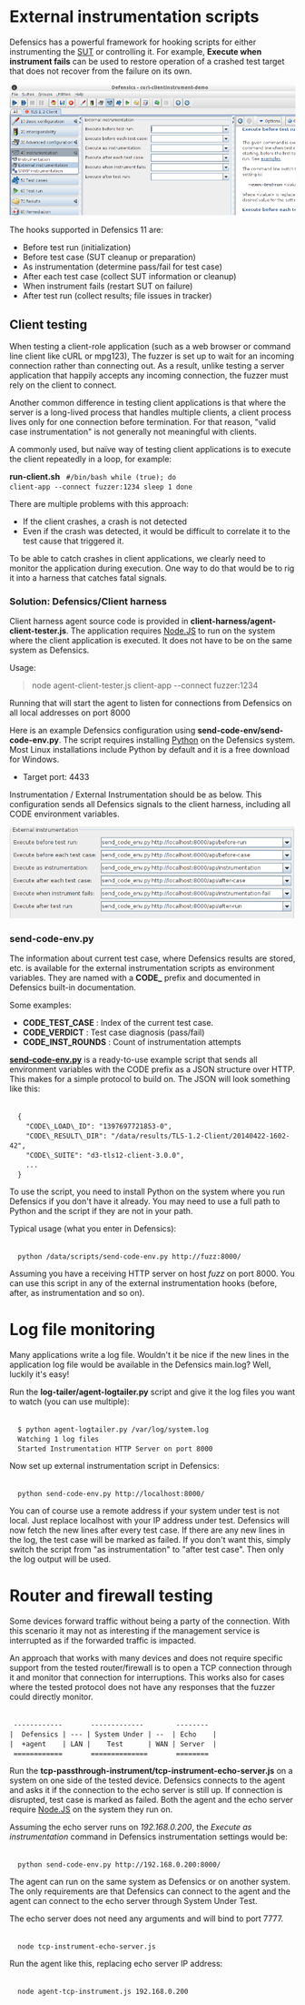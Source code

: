 # External instrumentation scripts #

Defensics has a powerful framework for hooking scripts for
either instrumenting the [SUT][sut] or controlling it. For
example, **Execute when instrument fails** can be used to
restore operation of a crashed test target that does not
recover from the failure on its own.

![Screenshot: Defensics External Instrumentation Settings][ext]

The hooks supported in Defensics 11 are:

 - Before test run (initialization)
 - Before test case (SUT cleanup or preparation)
 - As instrumentation (determine pass/fail for test case)
 - After each test case (collect SUT information or cleanup)
 - When instrument fails (restart SUT on failure)
 - After test run (collect results; file issues in tracker)

## Client testing ##

When testing a client-role application (such as a web browser
or command line client like cURL or mpg123), The fuzzer is
set up to wait for an incoming connection rather than
connecting out. As a result, unlike testing a server
application that happily accepts any incoming connection, the
fuzzer must rely on the client to connect.

Another common difference in testing client applications is
that where the server is a long-lived process that handles
multiple clients, a client process lives only for one
connection before termination. For that reason, "valid case
instrumentation" is not generally not meaningful with clients.

A commonly used, but naïve way of testing client applications
is to execute the client repeatedly in a loop, for example:

**run-client.sh**
<code>
  #/bin/bash
  while (true); do
          client-app --connect fuzzer:1234
          sleep 1
  done
</code>

There are multiple problems with this approach:

 - If the client crashes, a crash is not detected
 - Even if the crash was detected, it would be difficult to
    correlate it to the test cause that triggered it.

To be able to catch crashes in client applications, we
clearly need to monitor the application during execution.
One way to do that would be to rig it into a harness that
catches fatal signals.

### Solution: Defensics/Client harness ###

Client harness agent source code is provided in
**client-harness/agent-client-tester.js**. The application
requires [Node.JS][nodejs] to run on the system where the
client application is executed. It does not have to be on
the same system as Defensics.

Usage:

> node agent-client-tester.js client-app --connect fuzzer:1234

Running that will start the agent to listen for connections from
Defensics on all local addresses on port 8000

Here is an example Defensics configuration using
**send-code-env/send-code-env.py**. The script requires
installing [Python][python] on the Defensics system. Most
Linux installations include Python by default and it is
a free download for Windows.

 * Target port: 4433

Instrumentation / External Instrumentation should be as below.
This configuration sends all Defensics signals to the client
harness, including all CODE environment variables.

![Screenshot: Example configuration][code]

<!-- plaintext
Setting name          | Command
--------------------- | ----------------------------------------------
before test run       | send-code-env.py http://localhost:8000/api/before-run
before each test case | send-code-env.py http://localhost:8000/api/before-case
as instrumentation    | send-code-env.py http://localhost:8000/api/instrumentation
after each test case  | send-code-env.py http://localhost:8000/api/after-case
when instrument fails | send-code-env.py http://localhost:8000/api/instrumentation-fail
after test run        | send-code-env.py http://localhost:8000/api/after-run
-->

### send-code-env.py ###

The information about current test case, where Defensics
results are stored, etc. is available for the external
instrumentation scripts as environment variables. They are
named with a **CODE\_** prefix and documented in Defensics
built-in documentation.

Some examples:

 * **CODE\_TEST\_CASE** : Index of the current test case.
 * **CODE_VERDICT** : Test case diagnosis (pass/fail)
 * **CODE\_INST\_ROUNDS** : Count of instrumentation attempts

**[send-code-env.py](send-code-env.py)** is a
ready-to-use example script that sends all environment
variables with the CODE prefix as a JSON structure over HTTP.
This makes for a simple protocol to build on. The JSON will
look something like this:

<code>
  {
    "CODE\_LOAD\_ID": "1397697721853-0",
    "CODE\_RESULT\_DIR": "/data/results/TLS-1.2-Client/20140422-1602-42",
    "CODE\_SUITE": "d3-tls12-client-3.0.0",
    ...
  }
</code>

To use the script, you need to install Python on the system
where you run Defensics if you don't have it already. You may
need to use a full path to Python and the script if they are
not in your path.

Typical usage (what you enter in Defensics):

<code>
  python /data/scripts/send-code-env.py http://fuzz:8000/
</code>

Assuming you have a receiving HTTP server on host *fuzz* on
port 8000. You can use this script in any of the external
instrumentation hooks (before, after, as instrumentation and
so on).

# Log file monitoring #

Many applications write a log file. Wouldn't it be nice if the new
lines in the application log file would be available in the Defensics
main.log? Well, luckily it's easy!

Run the **log-tailer/agent-logtailer.py** script and give it the log
files you want to watch (you can use multiple):

<code>
  $ python agent-logtailer.py /var/log/system.log
  Watching 1 log files
  Started Instrumentation HTTP Server on port 8000
</code>


Now set up external instrumentation script in Defensics:

<code>
  python send-code-env.py http://localhost:8000/
</code>

You can of course use a remote address if your system under test
is not local. Just replace localhost with your IP address under test.
Defensics will now fetch the new lines after every test case. If
there are any new lines in the log, the test case will be marked
as failed. If you don't want this, simply switch the script from
"as instrumentation" to "after test case". Then only the log output
will be used.



# Router and firewall testing #

Some devices forward traffic without being a party of the connection.
With this scenario it may not as interesting if the management service
is interrupted as if the forwarded traffic is impacted.

An approach that works with many devices and does not require specific
support from the tested router/firewall is to open a TCP connection
through it and monitor that connection for interruptions.
This works also for cases where the tested protocol does not have any
responses that the fuzzer could directly monitor.

<code>
 ------------       -------------        --------
|  Defensics | --- | System Under | --  | Echo    |
|  +agent    | LAN |    Test      | WAN | Server  |
 ============       ==============       ========
</code>

Run the **tcp-passthrough-instrument/tcp-instrument-echo-server.js**
on a system on one side of the tested device. Defensics connects to
the agent and asks it if the connection to the echo server is still
up. If connection is disrupted, test case is marked as failed.
Both the agent and the echo server require [Node.JS][nodejs] on the
system they run on.

Assuming the echo server runs on *192.168.0.200*, the
*Execute as instrumentation* command in Defensics instrumentation settings
would be:

<code>
  python send-code-env.py http://192.168.0.200:8000/
</code>

The agent can run on the same system as Defensics or on another
system. The only requirements are that Defensics can connect to the
agent and the agent can connect to the echo server through System Under Test.

The echo server does not need any arguments and will bind to port 7777.

<code>
  node tcp-instrument-echo-server.js
</code>

Run the agent like this, replacing echo server IP address:

<code>
  node agent-tcp-instrument.js 192.168.0.200
</code>


[sut]: http://en.wikipedia.org/wiki/System_under_test "System Under Test"
[ext]: _img/defensics-extinst-client.png "Defensics External Instrumetation Settings"
[code]: _img/defensics-extinst-sendcode.png "Example configuration for External Instrumentation"
[nodejs]: http://nodejs.org/ "node.js runtime"
[python]: http://www.python.org/ "Python runtime"
